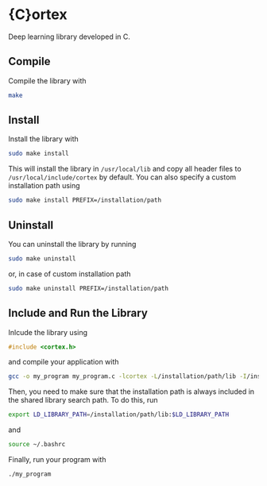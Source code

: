 # {C}ortex

Deep learning library developed in C.

## Compile

Compile the library with

```bash
make
```

## Install

Install the library with

```bash
sudo make install
```

This will install the library in `/usr/local/lib` and copy all header files to `/usr/local/include/cortex` by default. You can also specify a custom installation path using

```bash
sudo make install PREFIX=/installation/path
```

## Uninstall

You can uninstall the library by running

```bash
sudo make uninstall
```

or, in case of custom installation path

```bash
sudo make uninstall PREFIX=/installation/path
```

## Include and Run the Library

Inlcude the library using

```C
#include <cortex.h>
```

and compile your application with

```bash
gcc -o my_program my_program.c -lcortex -L/installation/path/lib -I/installation/path/include/cortex -lm
```

Then, you need to make sure that the installation path is always included in the shared library search path. To do this, run

```bash
export LD_LIBRARY_PATH=/installation/path/lib:$LD_LIBRARY_PATH
```

and

```bash
source ~/.bashrc
```

Finally, run your program with

```bash
./my_program
```